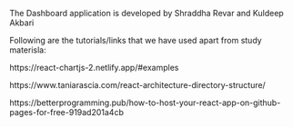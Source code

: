 The Dashboard application is developed by Shraddha Revar and Kuldeep Akbari

<p>Following are the tutorials/links that we have used apart from study materisla:
  <p>https://react-chartjs-2.netlify.app/#examples
  <p>https://www.taniarascia.com/react-architecture-directory-structure/
  <p>https://betterprogramming.pub/how-to-host-your-react-app-on-github-pages-for-free-919ad201a4cb
